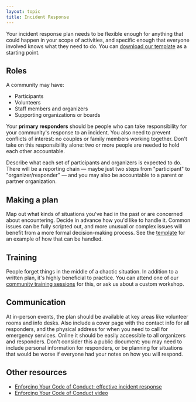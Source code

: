 ```yaml
---
layout: topic
title: Incident Response
---
```


Your incident response plan needs to be flexible enough for anything that could happen in your scope of activities, and specific enough that everyone involved knows what they need to do. You can [download our template](/training/code_of_conduct/TemplateIncidentResponseGuide.pdf) as a starting point.

## Roles

A community may have:

- Participants
- Volunteers
- Staff members and organizers
- Supporting organizations or boards

Your **primary responders** should be people who can take responsibility for your community's response to an incident. You also need to prevent conflicts of interest: no couples or family members working together. Don't take on this responsibility alone: two or more people are needed to hold each other accountable.

Describe what each set of participants and organizers is expected to do. There will be a reporting chain — maybe just two steps from "participant" to "organizer/responder" — and you may also be accountable to a parent or partner organization.

## Making a plan

Map out what kinds of situations you've had in the past or are concerned about encountering. Decide in advance how you'd like to handle it. Common issues can be fully scripted out, and more unusual or complex issues will benefit from a more formal decision-making process. See the [template](/training/code_of_conduct/TemplateIncidentResponseGuide.pdf) for an example of how that can be handled.

## Training

People forget things in the middle of a chaotic situation. In addition to a written plan, it's highly beneficial to practice. You can attend one of our [community training sessions](/training/code_of_conduct) for this, or ask us about a custom workshop.

## Communication

At in-person events, the plan should be available at key areas like volunteer rooms and info desks. Also include a cover page with the contact info for all responders, and the physical address for when you need to call for emergency services. Online it should be easily accessible to all organizers and responders. Don't consider this a public document: you may need to include personal information for responders, or be planning for situations that would be worse if everyone had your notes on how you will respond.

## Other resources

- [Enforcing Your Code of Conduct: effective incident response](http://www.slideshare.net/aeschright/enforcing-your-code-of-conduct-effective-incident-response)
- [Enforcing Your Code of Conduct video](http://confreaks.tv/videos/osfeels2015-enforcing-your-code-of-conduct-effective-incident-response)